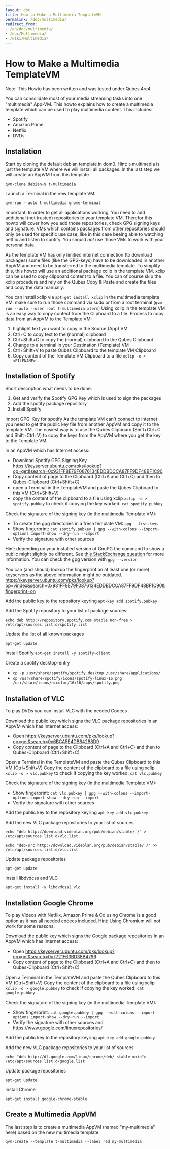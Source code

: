 ```yaml
---
layout: doc
title: How to Make a Multimedia TemplateVM
permalink: /doc/multimedia/
redirect_from:
- /en/doc/multimedia/
- /doc/Multimedia/
- /wiki/Multimedia/
---
```


How to Make a Multimedia TemplateVM
===================================

Note: This Howto has been written and was tested under Qubes 4rc4

You can consolidate most of your media streaming tasks into one "multimedia" App-VM. This howto explains how to create a multimedia template which can be used to play multimedia content.
This includes:

- Spotify
- Amazon Prime
- Netflix
- DVDs

Installation
------------

Start by cloning the default debian template in dom0.
Hint:
t-multimedia is just the template VM where we will install all packages.
In the last step we will create an AppVM from this template.

`qvm-clone debian-9 t-multimedia`

Launch a Terminal in the new template VM:

`qvm-run --auto t-multimedia gnome-terminal`

Important:
In order to get all applications working, You need to add additional (not trusted) repositories to your template VM.
Therefor this howto will cover how you add those repositories, check GPG signing keys and signature.
VMs which contains packages from other repositories should only be used for specific use case, like in this case beeing able to watching netflix and listen to spotify.
You should _not_ use those VMs to work with your personal data.

As the template VM has only limitied internet connection (to download packages) some files (like the GPG-keys) have to be downloaded in another AppVM and need to be transferred to the multimedia template.
To simplify this, this howto will use an additional package xclip in the template VM.
xclip can be used to copy clipboard content to a file.
You can of course skip the xclip procedure and rely on the Qubes Copy & Paste and create the files and copy the data manually.

You can install xclip via `apt-get install xclip` in the multimedia template VM. make sure to run those command via sudo or from a root terminal (`qvm-run --auto --user root t-multimedia xterm`)
Using xclip in the template VM is an easy way to copy contect from the Clipboard to a file.
Process to copy data from an AppVM to the Template VM:

1. highlight text you want to copy in the Source (App) VM
2. Ctrl+C to copy text to the (normal) clipboard
3. Ctrl+Shift+C to copy the (normal) clipboard to the Qubes Clipboard
4. Change to a terminal in your Destination (Template) VM
5. Ctrl+Shift+V to paste Qubes Clipboard to the template VM Clipboard
6. Copy content of the Template VM Clipboard to a file `xclip -o > <FILENAME>`

Installation of Spotify
-----------------------

Short description what needs to be done:

1. Get and verify the Spotify GPG Key which is used to sign the packages
2. Add the spotify package repository
3. Install Spotify

Import GPG-Key for spotify
As the template VM can't connect to internet you need to get the public key file from another AppVM and copy it to the template VM. The easiest way is to use the Qubes Clipboard (Shift+Ctrl+C and Shift+Ctrl+V) to copy the keys from the AppVM where you get the key to the Template VM.

In an AppVM which has Internet access:
- Download Spotify GPG Signing Key <https://keyserver.ubuntu.com/pks/lookup?op=get&search=0x931FF8E79F0876134EDDBDCCA87FF9DF48BF1C90>
- Copy content of page to the Clipboard (Ctrl+A and Ctrl+C) and then to Qubes-Clipboard (Ctrl+Shift+C)
- open a Terminal in the TemplateVM and paste the Qubes Clipboard to this VM (Ctrl+Shift+V)
- copy the content of the clipboard to a file using xclip
  `xclip -o > spotify.pubkey` to check if copying the key worked: `cat spotify.pubkey`

Check the signature of the signing key (in the multimedia Template VM):
- To create the gpg directories in a fresh template VM: `gpg --list.keys`
- Show fingerprint: `cat spotify.pubkey | gpg --with-colons --import-options import-show --dry-run --import`
- Verify the signature with other sources

Hint: depending on your installed version of GnuPG the command to show a public might slightly be different.
See [this StackExchange question](https://unix.stackexchange.com/questions/391344/gnupg-command-to-show-key-info-from-file) for more information. You can check the gpg version with `gpg --version`

You can (and should) lookup the fingerprint on at least one (or more) keyservers as the above information might be outdated.
<https://keyserver.ubuntu.com/pks/lookup?op=vindex&search=0x931FF8E79F0876134EDDBDCCA87FF9DF48BF1C90&fingerprint=on>

Add the public key to the repository keyring
`apt-key add spotify.pubkey`

Add the Spotify repository to your list of package sources:

`echo deb http://repository.spotify.com stable non-free > /etc/apt/sources.list.d/spotify.list`

Update the list of all known packages

`apt-get update`

Install Spotify
`apt-get install -y spotify-client`

Create a spotify desktop-entry

- `cp -p /usr/share/spotify/spotify.desktop /usr/share/applications/`
- `cp /usr/share/spotify/icons/spotify-linux-16.png /usr/share/icons/hicolor/16x16/apps/spotify.png`


Installation of VLC
-------------------

To play DVDs you can install VLC with the needed Codecs

Download the public key which signs the VLC package repositories
In an AppVM which has Internet access:
- Open <https://keyserver.ubuntu.com/pks/lookup?op=get&search=0x6BCA5E4DB84288D9>
- Copy content of page to the Clipboard (Ctrl+A and Ctrl+C) and then to Qubes-Clipboard (Ctrl+Shift+C)

Open a Terminal in the TemplateVM and paste the Qubes Clipboard to this VM (Ctrl+Shift+V)
Copy the content of the clipboard to a file using xclip
`xclip -o > vlc.pubkey` to check if copying the key worked: `cat vlc.pubkey`

Check the signature of the signing key (in the multimedia Template VM):
- Show fingerprint: `cat vlc.pubkey | gpg --with-colons --import-options import-show --dry-run --import`
- Verify the signature with other sources

Add the public key to the repository keyring
`apt-key add vlc.pubkey`

Add the new VLC package repositories to your list of sources 

`echo "deb http://download.videolan.org/pub/debian/stable/ /" > /etc/apt/sources.list.d/vlc.list`

`echo "deb-src http://download.videolan.org/pub/debian/stable/ /" >> /etc/apt/sources.list.d/vlc.list`

Update package repositories

`apt-get update`

Install libdvdcss and VLC

`apt-get install -y libdvdcss2 vlc`


Installation Google Chrome
--------------------------

To play Videos with Netflix, Amazon Prime & Co using Chrome is a good option as it has all needed codecs included.
Hint: Using Chromium will not work for some reasons.

Download the public key which signs the Google package repositories
In an AppVM which has Internet access:
- Open <https://keyserver.ubuntu.com/pks/lookup?op=get&search=0x7721F63BD38B4796>
- Copy content of page to the Clipboard (Ctrl+A and Ctrl+C) and then to Qubes-Clipboard (Ctrl+Shift+C)

Open a Terminal in the TemplateVM and paste the Qubes Clipboard to this VM (Ctrl+Shift+V)
Copy the content of the clipboard to a file using xclip
`xclip -o > google.pubkey` to check if copying the key worked: `cat google.pubkey`

Check the signature of the signing key (in the multimedia Template VM):
- Show fingerprint: `cat google.pubkey | gpg --with-colons --import-options import-show --dry-run --import`
- Verify the signature with other sources and <https://www.google.com/linuxrepositories/>

Add the public key to the repository keyring
`apt-key add google.pubkey`

Add the new VLC package repositories to your list of sources 

`echo "deb http://dl.google.com/linux/chrome/deb/ stable main"> /etc/apt/sources.list.d/google.list`

Update package repositories

`apt-get update`

Install Chrome

`apt-get install google-chrome-stable`



Create a Multimedia AppVM
-------------------------

The last step is to create a multimedia AppVM (named "my-multimedia" here) based on the new multimedia template.

`qvm-create --template t-multimedia --label red my-multimedia`

